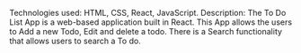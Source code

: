 Technologies used: HTML, CSS, React, JavaScript.
Description: The To Do List App is a web-based application built in React. This App allows the users to Add a new Todo, Edit and delete a todo.
There is a Search functionality that allows users to search a To do. 
